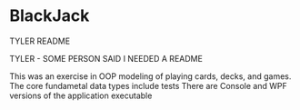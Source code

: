 # BlackJack
TYLER README

TYLER - SOME PERSON SAID I NEEDED A README

This was an exercise in OOP modeling of playing cards, decks, and games.
The core fundametal data types include tests
There are Console and WPF versions of the application executable
